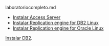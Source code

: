 laboratoriocompleto.md
* [Instalar Access Server](guia/accessserver.rst) 
* [Instalar Replication engine for DB2 Linux](guia/agentedb2.rst)
* [Instalar Replication engine for Oracle Linux](guia/agenteoracle.rst)

[Instalar DB2](https://github.com/cgomeznt/DB2/blob/master/guia/instalar.rst).

